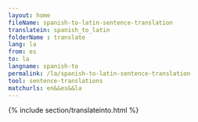 ```yaml
---
layout: home
fileName: spanish-to-latin-sentence-translation
translatein: spanish_to_latin
folderName : translate
lang: la
from: es
to: la
langname: spanish-to
permalink: /la/spanish-to-latin-sentence-translation
tool: sentence-translations
matchurls: en&&es&&la
---
```

{% include section/translateinto.html %}
